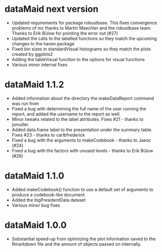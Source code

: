 # dataMaid next version

*   Updated requirements for package robustbase. This fixes convergence problems of mc thanks to Martin Maechler and the robustbase team. 
    Thanks to Erik Bülow for pointing the error out (#27)
*   Updated the calls to the labelled functions so they match the upcoming changes to the haven package
*   Fixed bin sizes in standardVisual histograms so they match the plots created by ggplots2
*   Adding the tableVisual function to the options for visual functions
*   Various minor internal fixes

# dataMaid 1.1.2

*   Added information about the directory the makeDataReport command was run from 
*   Fixed a bug with determining the full name of the user running the report, and added the username to the report as well.
*   Minor tweaks related to the label attributes. Fixes #21 - thanks to jomuller.
*   Added data.frame label to the presentation under the summary table. Fixes #23 - thanks to carlbfrederick
*   Fixed a bug with the arguments to makeCodebook - thanks to Jaeoc (#24)
*   Fixed a bug with the factors with unused levels - thanks to Erik Bülow (#26)

# dataMaid 1.1.0

*   Added makeCodebook() function to use a default set of arguments to produce a codebook-like document.
*   Added the bigPresidentData dataset 
*   Various minor bug fixes

# dataMaid 1.0.0

*   Substantial speed-up from optimizing the plot information saved to the Rmarkdown file and the amount of objects passed on internally.

